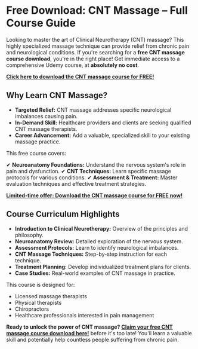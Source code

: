 # Free Download: CNT Massage – Full Course Guide

Looking to master the art of Clinical Neurotherapy (CNT) massage? This highly specialized massage technique can provide relief from chronic pain and neurological conditions. If you're searching for a **free CNT massage course download**, you're in the right place! Get immediate access to a comprehensive Udemy course, at **absolutely no cost**.

[**Click here to download the CNT massage course for FREE!**](https://udemywork.com/cnt-massage)

## Why Learn CNT Massage?

*   **Targeted Relief:** CNT massage addresses specific neurological imbalances causing pain.
*   **In-Demand Skill:** Healthcare providers and clients are seeking qualified CNT massage therapists.
*   **Career Advancement:** Add a valuable, specialized skill to your existing massage practice.

This free course covers:

✔ **Neuroanatomy Foundations:** Understand the nervous system's role in pain and dysfunction.
✔ **CNT Techniques:** Learn specific massage protocols for various conditions.
✔ **Assessment & Treatment:** Master evaluation techniques and effective treatment strategies.

[**Limited-time offer: Download the CNT massage course for FREE now!**](https://udemywork.com/cnt-massage)

## Course Curriculum Highlights

*   **Introduction to Clinical Neurotherapy:** Overview of the principles and philosophy.
*   **Neuroanatomy Review:** Detailed exploration of the nervous system.
*   **Assessment Protocols:** Learn to identify neurological imbalances.
*   **CNT Massage Techniques:** Step-by-step instruction for each technique.
*   **Treatment Planning:** Develop individualized treatment plans for clients.
*   **Case Studies:** Real-world examples of CNT massage in practice.

This course is designed for:

*   Licensed massage therapists
*   Physical therapists
*   Chiropractors
*   Healthcare professionals interested in pain management

**Ready to unlock the power of CNT massage? [Claim your free CNT massage course download here!](https://udemywork.com/cnt-massage)** before it's too late! You'll learn a valuable skill and potentially help countless people suffering from chronic pain.
